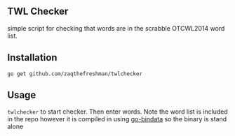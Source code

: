 TWL Checker
--

simple script for checking that words are in the scrabble OTCWL2014 word list.

Installation
--
```
go get github.com/zaqthefreshman/twlchecker
```

Usage
--

``twlchecker`` to start checker. Then enter words.
Note the word list is included in the repo however it is compiled in using [go-bindata](https://github.com/jteeuwen/go-bindata) so the binary is stand alone
